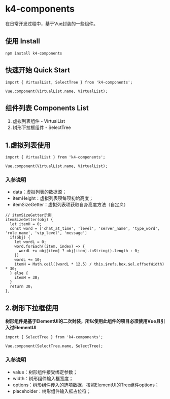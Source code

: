 # k4-components

在日常开发过程中，基于Vue封装的一些组件。

## 使用 Install
```
npm install k4-components
```

## 快速开始 Quick Start
```
import { VirtualList, SelectTree } from 'k4-components';

Vue.component(VirtualList.name, VirtualList);
```

## 组件列表 Components List
1. 虚拟列表组件 - VirtualList
2. 树形下拉框组件 - SelectTree

## 1.虚拟列表使用
```
import { VirtualList } from 'k4-components';

Vue.component(VirtualList.name, VirtualList);
```

### 入参说明
- data：虚拟列表的数据源；
- itemHeight：虚拟列表项每项初始高度；
- itemSizeGetter：虚拟列表项获取自身高度方法（自定义）

```
// itemSizeGetter示例
itemSizeGetter(obj) {
  let itemH = 0;
  const word = ['chat_at_time', 'level', 'server_name', 'type_word', 'role_name', 'vip_level', 'message']
  if(obj) {
    let wordL = 0;
    word.forEach((item, index) => {
      wordL += obj[item] ? obj[item].toString().length : 0;
    })
    wordL += 10;
    itemH = Math.ceil((wordL * 12.5) / this.$refs.box.$el.offsetWidth) * 30;
  } else {
    itemH = 30;
  }
  return 30;
},
```

## 2.树形下拉框使用

**树形组件是基于ElementUI的二次封装，所以使用此组件的项目必须使用Vue且引入过ElementUI**

```
import { SelectTree } from 'k4-components';

Vue.component(SelectTree.name, SelectTree);
```

### 入参说明
- value：树形组件接受绑定参数；
- width：树形组件输入框宽度；
- options：树形组件传入的选项数据，按照ElementUI的Tree组件options；
- placeholder：树形组件输入框占位符；


